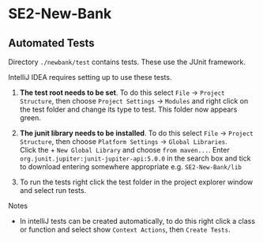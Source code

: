 # SE2-New-Bank

## Automated Tests
Directory `./newbank/test` contains tests.  These use the JUnit framework.

IntelliJ IDEA requires setting up to use these tests.
 
1. **The test root needs to be set**.  To do this select `File` → `Project 
   Structure`, then choose `Project Settings` → `Modules` and right click on 
   the test folder and change its type to test.  This folder now appears green.

2. **The junit library needs to be installed**.  To do this select `File` → 
   `Project Structure`, then choose `Platform Settings` → `Global Libraries`.  
   Click the + `New Global Library` and choose `from maven...`.  Enter 
   `org.junit.jupiter:junit-jupiter-api:5.0.0` in the search box and tick to 
   download entering somewhere appropriate e.g. `SE2-New-Bank/lib`

3. To run the tests right click the test folder in the project explorer window
   and select run tests.

Notes

* In intelliJ tests can be created automatically, to do this right click a 
  class or function and select show `Context Actions`, then `Create Tests`.
   



